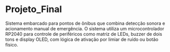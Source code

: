 # Projeto_Final
Sistema embarcado para pontos de ônibus que combina detecção sonora e acionamento manual de emergência. O sistema utiliza um microcontrolador RP2040 para controle de periféricos como matriz de LEDs, buzzer de dois tons e display OLED, com lógica de ativação por limiar de ruído ou botão físico.
